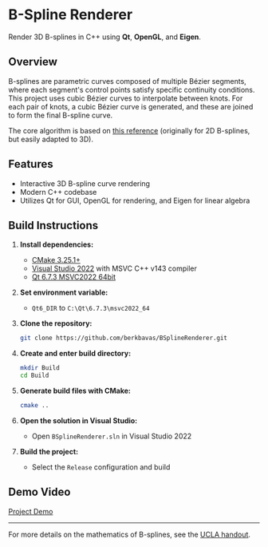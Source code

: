

# B-Spline Renderer

Render 3D B-splines in C++ using **Qt**, **OpenGL**, and **Eigen**.

## Overview

B-splines are parametric curves composed of multiple Bézier segments, where each segment's control points satisfy specific continuity conditions. This project uses cubic Bézier curves to interpolate between knots. For each pair of knots, a cubic Bézier curve is generated, and these are joined to form the final B-spline curve.

The core algorithm is based on [this reference](https://www.math.ucla.edu/~baker/149.1.02w/handouts/dd_splines.pdf) (originally for 2D B-splines, but easily adapted to 3D).

## Features

- Interactive 3D B-spline curve rendering
- Modern C++ codebase
- Utilizes Qt for GUI, OpenGL for rendering, and Eigen for linear algebra

## Build Instructions

1. **Install dependencies:**

	- [CMake 3.25.1+](https://cmake.org/download/)
	- [Visual Studio 2022](https://visualstudio.microsoft.com/vs/) with MSVC C++ v143 compiler
	- [Qt 6.7.3 MSVC2022 64bit](https://www.qt.io/download)

2. **Set environment variable:**

	- `Qt6_DIR` to `C:\Qt\6.7.3\msvc2022_64`

3. **Clone the repository:**

	```sh
	git clone https://github.com/berkbavas/BSplineRenderer.git
	```

4. **Create and enter build directory:**

	```sh
	mkdir Build
	cd Build
	```

5. **Generate build files with CMake:**

	```sh
	cmake ..
	```

6. **Open the solution in Visual Studio:**

	- Open `BSplineRenderer.sln` in Visual Studio 2022

7. **Build the project:**

	- Select the `Release` configuration and build

## Demo Video

[Project Demo](https://github.com/user-attachments/assets/daf205b8-dc9c-4aac-8f7b-df823693db86)

---

For more details on the mathematics of B-splines, see the [UCLA handout](https://www.math.ucla.edu/~baker/149.1.02w/handouts/dd_splines.pdf).


